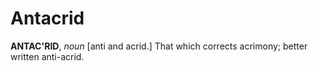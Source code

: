 # Antacrid

**ANTAC'RID**, _noun_ \[anti and acrid.\] That which corrects acrimony; better written anti-acrid.